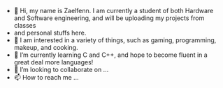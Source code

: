 - 👋 Hi, my name is Zaelfenn. I am currently a student of both Hardware and Software engineering, and will be uploading my projects from classes
- and personal stuffs here. 
- 👀 I am interested in a variety of things, such as gaming, programming, makeup, and cooking. 
- 🌱 I’m currently learning C and C++, and hope to become fluent in a great deal more languages!
- 💞️ I’m looking to collaborate on ...
- 📫 How to reach me ...

<!---
Zaelfenn/Zaelfenn is a ✨ special ✨ repository because its `README.md` (this file) appears on your GitHub profile.
You can click the Preview link to take a look at your changes.
--->
